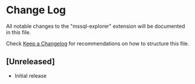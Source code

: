 # Change Log

All notable changes to the "mssql-explorer" extension will be documented in this file.

Check [Keep a Changelog](http://keepachangelog.com/) for recommendations on how to structure this file.

## [Unreleased]

- Initial release